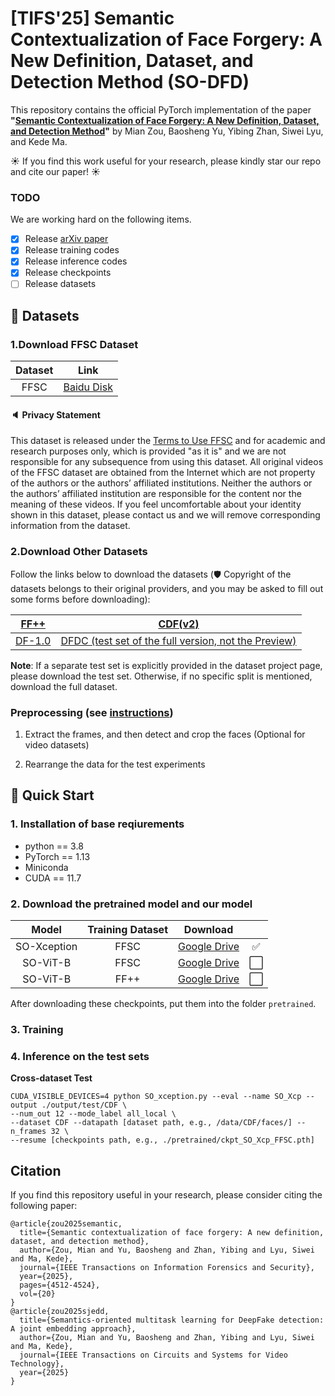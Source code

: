 # [TIFS'25] Semantic Contextualization of Face Forgery: A New Definition, Dataset, and Detection Method (SO-DFD)

This repository contains the official PyTorch implementation of the paper **"[Semantic Contextualization of Face Forgery: A New Definition, Dataset, and Detection Method](https://ieeexplore.ieee.org/document/10948473)"** by Mian Zou, Baosheng Yu, Yibing Zhan, Siwei Lyu, and Kede Ma.

☀️ If you find this work useful for your research, please kindly star our repo and cite our paper! ☀️

### TODO
We are working hard on the following items.

- [x] Release [arXiv paper](https://arxiv.org/abs/2405.08487)
- [x] Release training codes
- [x] Release inference codes
- [x] Release checkpoints 
- [ ] Release datasets

## 📁 Datasets
### 1.Download FFSC Dataset
| Dataset |                                                 Link                                                 |
|:-------------------------------------------------------------------------------------------------------------------------------------:|:----------------------------------------------------------------------------------------------------:|
|FFSC| [Baidu Disk]() |

#### 🔈 Privacy Statement

This dataset is released under the [Terms to Use FFSC]() and for academic and research purposes only, which is provided "as it is" and we are not responsible for any subsequence from using this dataset. All original videos of the FFSC dataset are obtained from the Internet which are not property of the authors or the authors’ affiliated institutions. Neither the authors or the authors’ affiliated institution are responsible for the content nor the meaning of these videos. If you feel uncomfortable about your identity shown in this dataset, please contact us and we will remove corresponding information from the dataset.

### 2.Download Other Datasets
Follow the links below to download the datasets (🛡️ Copyright of the datasets belongs to their original providers, and you may be asked to fill out some forms before downloading):

|  [FF++](https://github.com/ondyari/FaceForensics) | [CDF(v2)](https://github.com/yuezunli/celeb-deepfakeforensics)|
|:-:|:-:|
 [DF-1.0](https://github.com/EndlessSora/DeeperForensics-1.0/tree/master) | [DFDC (test set of the full version, not the Preview)](https://ai.meta.com/datasets/dfdc/) |

**Note**: If a separate test set is explicitly provided in the dataset project page, please download the test set. Otherwise, if no specific split is mentioned, download the full dataset. 

### Preprocessing (see [instructions](https://github.com/MZMMSEC/SJEDD/tree/main/preprocessing))

1) Extract the frames, and then detect and crop the faces (Optional for video datasets)

2) Rearrange the data for the test experiments


## 🚀 Quick Start

### 1. Installation of base reqiurements
 - python == 3.8
 - PyTorch == 1.13
 - Miniconda
 - CUDA == 11.7

### 2. Download the pretrained model and our model
|      Model       |    Training Dataset   |                                                        Download                                                                | |
|:----------------:|:----------------:|:-------------------------------------------------------------------------------------------------------------------------------------:|:-------------------------------------------------------------------------------------------------------------------------------------:|
| SO-Xception | FFSC  | [Google Drive](https://drive.google.com/drive/folders/18OeNMi_J8XvbWklKBm8EtMzJ0YgOVyOD?usp=sharing) |✅|
| SO-ViT-B | FFSC  | [Google Drive]() |⬜|
| SO-ViT-B | FF++  | [Google Drive]() |⬜|

After downloading these checkpoints, put them into the folder ``pretrained``.

### 3. Training 

### 4. Inference on the test sets
**Cross-dataset Test**
```
CUDA_VISIBLE_DEVICES=4 python SO_xception.py --eval --name SO_Xcp --output ./output/test/CDF \
--num_out 12 --mode_label all_local \
--dataset CDF --datapath [dataset path, e.g., /data/CDF/faces/] --n_frames 32 \
--resume [checkpoints path, e.g., ./pretrained/ckpt_SO_Xcp_FFSC.pth]
```

## Citation
If you find this repository useful in your research, please consider citing the following paper:
```
@article{zou2025semantic,
  title={Semantic contextualization of face forgery: A new definition, dataset, and detection method},
  author={Zou, Mian and Yu, Baosheng and Zhan, Yibing and Lyu, Siwei and Ma, Kede},
  journal={IEEE Transactions on Information Forensics and Security},
  year={2025},
  pages={4512-4524},
  vol={20}
}
@article{zou2025sjedd,
  title={Semantics-oriented multitask learning for DeepFake detection: A joint embedding approach},
  author={Zou, Mian and Yu, Baosheng and Zhan, Yibing and Lyu, Siwei and Ma, Kede},
  journal={IEEE Transactions on Circuits and Systems for Video Technology},
  year={2025}
}
```
